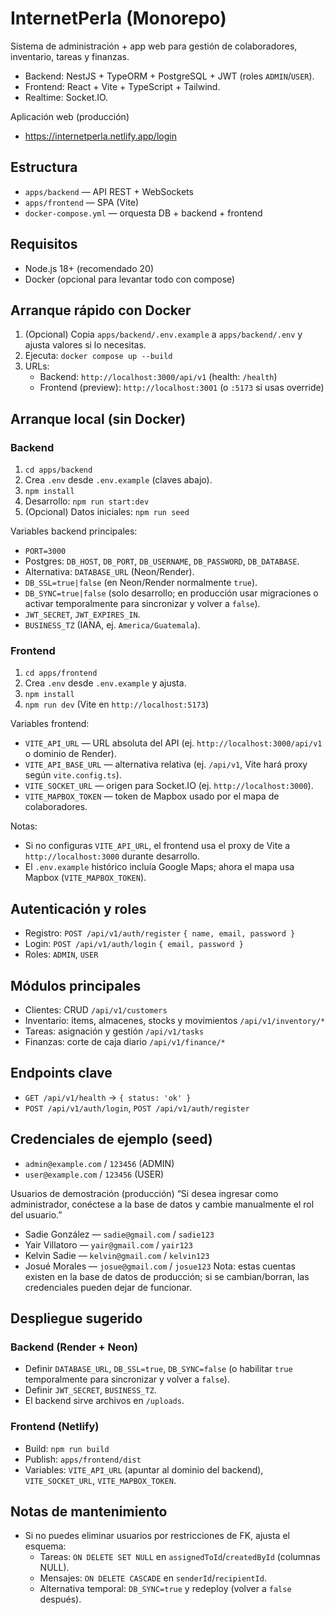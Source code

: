 # InternetPerla (Monorepo)

Sistema de administración + app web para gestión de colaboradores, inventario, tareas y finanzas.

- Backend: NestJS + TypeORM + PostgreSQL + JWT (roles `ADMIN`/`USER`).
- Frontend: React + Vite + TypeScript + Tailwind.
- Realtime: Socket.IO.

Aplicación web (producción)
- https://internetperla.netlify.app/login

## Estructura
- `apps/backend` — API REST + WebSockets
- `apps/frontend` — SPA (Vite)
- `docker-compose.yml` — orquesta DB + backend + frontend

## Requisitos
- Node.js 18+ (recomendado 20)
- Docker (opcional para levantar todo con compose)

## Arranque rápido con Docker
1) (Opcional) Copia `apps/backend/.env.example` a `apps/backend/.env` y ajusta valores si lo necesitas.
2) Ejecuta: `docker compose up --build`
3) URLs:
   - Backend: `http://localhost:3000/api/v1` (health: `/health`)
   - Frontend (preview): `http://localhost:3001` (o `:5173` si usas override)

## Arranque local (sin Docker)

### Backend
1) `cd apps/backend`
2) Crea `.env` desde `.env.example` (claves abajo).
3) `npm install`
4) Desarrollo: `npm run start:dev`
5) (Opcional) Datos iniciales: `npm run seed`

Variables backend principales:
- `PORT=3000`
- Postgres: `DB_HOST`, `DB_PORT`, `DB_USERNAME`, `DB_PASSWORD`, `DB_DATABASE`.
- Alternativa: `DATABASE_URL` (Neon/Render).
- `DB_SSL=true|false` (en Neon/Render normalmente `true`).
- `DB_SYNC=true|false` (solo desarrollo; en producción usar migraciones o activar temporalmente para sincronizar y volver a `false`).
- `JWT_SECRET`, `JWT_EXPIRES_IN`.
- `BUSINESS_TZ` (IANA, ej. `America/Guatemala`).

### Frontend
1) `cd apps/frontend`
2) Crea `.env` desde `.env.example` y ajusta.
3) `npm install`
4) `npm run dev` (Vite en `http://localhost:5173`)

Variables frontend:
- `VITE_API_URL` — URL absoluta del API (ej. `http://localhost:3000/api/v1` o dominio de Render).
- `VITE_API_BASE_URL` — alternativa relativa (ej. `/api/v1`, Vite hará proxy según `vite.config.ts`).
- `VITE_SOCKET_URL` — origen para Socket.IO (ej. `http://localhost:3000`).
- `VITE_MAPBOX_TOKEN` — token de Mapbox usado por el mapa de colaboradores.

Notas:
- Si no configuras `VITE_API_URL`, el frontend usa el proxy de Vite a `http://localhost:3000` durante desarrollo.
- El `.env.example` histórico incluía Google Maps; ahora el mapa usa Mapbox (`VITE_MAPBOX_TOKEN`).

## Autenticación y roles
- Registro: `POST /api/v1/auth/register` `{ name, email, password }`
- Login: `POST /api/v1/auth/login` `{ email, password }`
- Roles: `ADMIN`, `USER`

## Módulos principales
- Clientes: CRUD `/api/v1/customers`
- Inventario: items, almacenes, stocks y movimientos `/api/v1/inventory/*`
- Tareas: asignación y gestión `/api/v1/tasks`
- Finanzas: corte de caja diario `/api/v1/finance/*`

## Endpoints clave
- `GET /api/v1/health` → `{ status: 'ok' }`
- `POST /api/v1/auth/login`, `POST /api/v1/auth/register`

## Credenciales de ejemplo (seed)
- `admin@example.com` / `123456` (ADMIN)
- `user@example.com` / `123456` (USER)

Usuarios de demostración (producción)
“Si desea ingresar como administrador, conéctese a la base de datos y cambie manualmente el rol del usuario.”
- Sadie González — `sadie@gmail.com` / `sadie123`
- Yair Villatoro — `yair@gmail.com` / `yair123`
- Kelvin Sadie — `kelvin@gmail.com` / `kelvin123`
- Josué Morales — `josue@gmail.com` / `josue123`
Nota: estas cuentas existen en la base de datos de producción; si se cambian/borran, las credenciales pueden dejar de funcionar.

## Despliegue sugerido

### Backend (Render + Neon)
- Definir `DATABASE_URL`, `DB_SSL=true`, `DB_SYNC=false` (o habilitar `true` temporalmente para sincronizar y volver a `false`).
- Definir `JWT_SECRET`, `BUSINESS_TZ`.
- El backend sirve archivos en `/uploads`.

### Frontend (Netlify)
- Build: `npm run build`
- Publish: `apps/frontend/dist`
- Variables: `VITE_API_URL` (apuntar al dominio del backend), `VITE_SOCKET_URL`, `VITE_MAPBOX_TOKEN`.

## Notas de mantenimiento
- Si no puedes eliminar usuarios por restricciones de FK, ajusta el esquema:
  - Tareas: `ON DELETE SET NULL` en `assignedToId`/`createdById` (columnas NULL).
  - Mensajes: `ON DELETE CASCADE` en `senderId`/`recipientId`.
  - Alternativa temporal: `DB_SYNC=true` y redeploy (volver a `false` después).
